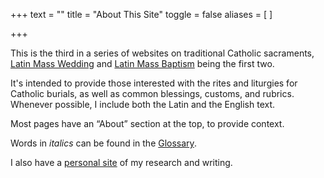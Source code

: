 +++
text = ""
title = "About This Site"
toggle = false
aliases = [
]

+++

This is the third in a series of websites on traditional Catholic sacraments, [Latin Mass Wedding](https://www.latinmasswedding.com/) and [Latin Mass Baptism](https://www.latinmassbaptism.com/) being the first two. 

It's intended to provide those interested with the rites and liturgies for Catholic burials, as well as common blessings, customs, and rubrics. Whenever possible, I include both the Latin and the English text. 

Most pages have an “About” section at the top, to provide context.

Words in _italics_ can be found in the [Glossary](/glossary/).

I also have a [personal site](https://sharonkabel.com) of my research and writing.

